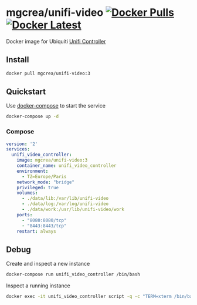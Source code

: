 # mgcrea/unifi-video [![Docker Pulls](https://img.shields.io/docker/pulls/mgcrea/unifi-video.svg)](https://registry.hub.docker.com/u/mgcrea/unifi-video/)  [![Docker Latest](https://img.shields.io/badge/latest-v3.4.0-blue.svg)](https://hub.docker.com/r/mgcrea/unifi-video/tags/)

Docker image for Ubiquiti [Unifi Controller](https://www.ubnt.com/enterprise/software/)


## Install

```sh
docker pull mgcrea/unifi-video:3
```


## Quickstart

Use [docker-compose](https://docs.docker.com/compose/) to start the service

```sh
docker-compose up -d
```


### Compose

```yaml
version: '2'
services:
  unifi_video_controller:
    image: mgcrea/unifi-video:3
    container_name: unifi_video_controller
    environment:
      - TZ=Europe/Paris
    network_mode: "bridge"
    privileged: true
    volumes:
      - ./data/lib:/var/lib/unifi-video
      - ./data/log:/var/log/unifi-video
      - ./data/work:/usr/lib/unifi-video/work
    ports:
      - "8080:8080/tcp"
      - "8443:8443/tcp"
    restart: always
```


## Debug

Create and inspect a new instance

```sh
docker-compose run unifi_video_controller /bin/bash
```

Inspect a running instance

```sh
docker exec -it unifi_video_controller script -q -c "TERM=xterm /bin/bash" /dev/null;
```
